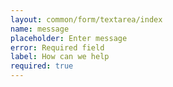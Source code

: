 ```yaml
---
layout: common/form/textarea/index
name: message
placeholder: Enter message
error: Required field
label: How can we help
required: true
---
```

